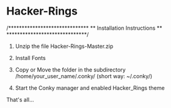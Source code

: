 # Hacker-Rings


/******************************
** Installation Instructions **
******************************/

1) Unzip the file Hacker-Rings-Master.zip

2) Install Fonts

3) Copy or Move the folder in the subdirectory /home/your_user_name/.conky/
   (short way: ~/.conky/)
   
4) Start the Conky manager and enabled Hacker_Rings theme 

That's all...
